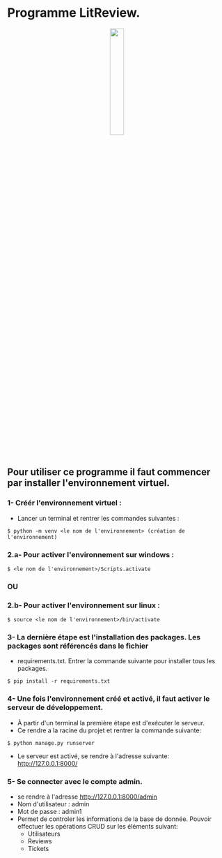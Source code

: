 # Programme LitReview.

<p align="center">
<img src="https://user.oc-static.com/upload/2020/09/18/16004297044411_P7.png" width="25%"></img>
</p>

## Pour utiliser ce programme il faut commencer par installer l'environnement virtuel.




### 1- Créér l'environnement virtuel :
*  Lancer un terminal et rentrer les commandes suivantes : 

````
$ python -m venv <le nom de l'environnement> (création de l'environnement)    
````

### 2.a- Pour activer l'environnement sur windows :
````
$ <le nom de l'environnement>/Scripts.activate 
````

### OU

### 2.b- Pour activer l'environnement sur linux :

````
$ source <le nom de l'environnement>/bin/activate
````

### 3- La dernière étape est l'installation des packages. Les packages sont référencés dans le fichier
*  requirements.txt. Entrer la commande suivante pour installer tous les packages.
````
$ pip install -r requirements.txt
````

### 4- Une fois l'environnement créé et activé, il faut activer le serveur de développement.
*  À partir d'un terminal la première étape est d'exécuter le serveur.
*  Ce rendre a la racine du projet et rentrer la commande suivante:
````
$ python manage.py runserver
````
* Le serveur est activé, se rendre à l'adresse suivante: http://127.0.0.1:8000/

### 5- Se connecter avec le compte admin.
* se rendre à l'adresse http://127.0.0.1:8000/admin
* Nom d'utilisateur : admin
* Mot de passe : admin1
* Permet de controler les informations de la base de donnée. Pouvoir effectuer les opérations CRUD sur les éléments suivant:
  * Utilisateurs
  * Reviews
  * Tickets 


